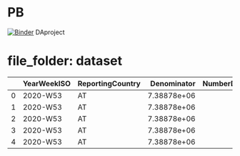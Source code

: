 # PB
[![Binder](https://mybinder.org/badge_logo.svg)](https://mybinder.org/v2/gh/fatenchteoui/PB/main?labpath=index.ipynb)
DAproject
# file_folder: dataset

|    | YearWeekISO   | ReportingCountry   |   Denominator |   NumberDosesReceived |   NumberDosesExported |   FirstDose |   FirstDoseRefused |   SecondDose |   DoseAdditional1 |   DoseAdditional2 |   DoseAdditional3 |   UnknownDose | Region   | TargetGroup   | Vaccine   |   Population |
|---:|:--------------|:-------------------|--------------:|----------------------:|----------------------:|------------:|-------------------:|-------------:|------------------:|------------------:|------------------:|--------------:|:---------|:--------------|:----------|-------------:|
|  0 | 2020-W53      | AT                 |   7.38878e+06 |                     0 |                     0 |           0 |                nan |            0 |                 0 |                 0 |                 0 |             0 | AT       | ALL           | AZ        |      8901064 |
|  1 | 2020-W53      | AT                 |   7.38878e+06 |                     0 |                     0 |           0 |                nan |            0 |                 0 |                 0 |                 0 |             0 | AT       | ALL           | VLA       |      8901064 |
|  2 | 2020-W53      | AT                 |   7.38878e+06 |                     0 |                     0 |           0 |                nan |            0 |                 0 |                 0 |                 0 |             0 | AT       | ALL           | MODBA.1   |      8901064 |
|  3 | 2020-W53      | AT                 |   7.38878e+06 |                     0 |                     0 |           0 |                nan |            0 |                 0 |                 0 |                 0 |             0 | AT       | ALL           | JANSS     |      8901064 |
|  4 | 2020-W53      | AT                 |   7.38878e+06 |                     0 |                     0 |           0 |                nan |            0 |                 0 |                 0 |                 0 |             0 | AT       | ALL           | MOD       |      8901064 |